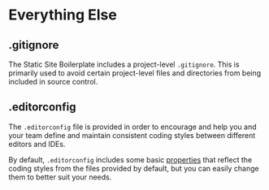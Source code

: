 # Everything Else

## .gitignore

The Static Site Boilerplate includes a project-level `.gitignore`. This is primarily used to avoid certain project-level files and directories from being included in source control.

## .editorconfig

The `.editorconfig` file is provided in order to encourage and help you and your team define and maintain consistent coding styles between different editors and IDEs.

By default, `.editorconfig` includes some basic [properties](https://editorconfig.org/#supported-properties) that reflect the coding styles from the files provided by default, but you can easily change them to better suit your needs.



